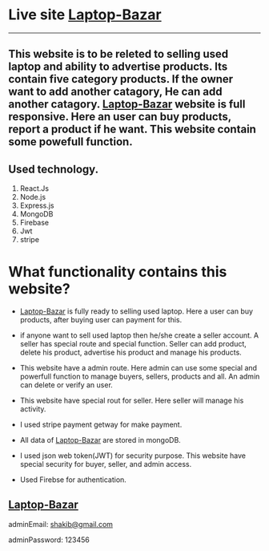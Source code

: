 # Live site [Laptop-Bazar](https://laptop-bazar-nu.vercel.app/)
--- 
## This website is to be releted to selling used laptop and ability to advertise products. Its contain five category products. If the owner want to add another catagory, He can add another catagory. [Laptop-Bazar](https://laptop-bazar-nu.vercel.app/) website is full responsive. Here an user can buy products, report a product if he want. This website contain some powefull function. 

## Used technology.
1. React.Js
2. Node.js
3. Express.js
4. MongoDB
5. Firebase
6. Jwt
7. stripe
 
# What functionality contains this website?
* [Laptop-Bazar](https://laptop-bazar-nu.vercel.app/) is fully ready to selling used laptop. Here a user can buy products, after buying user can payment for this.

* if anyone want to sell used laptop then he/she create a seller account. A seller has special route and special function. Seller can add product, delete his product, advertise his product and manage his products.

* This website have a admin route. Here admin can use some special and powerfull function to manage buyers, sellers, products and all. An admin can delete or verify an user. 

* This website have special rout for seller. Here seller will manage his activity.

* I used stripe payment getway for make payment. 

* All data of [Laptop-Bazar](https://laptop-bazar-nu.vercel.app/) are stored in mongoDB. 

* I used json web token(JWT) for security purpose. This website have special security for buyer, seller, and admin access.

* Used Firebse for authentication.

## [Laptop-Bazar](https://laptop-bazar-nu.vercel.app/)


adminEmail: <shakib@gmail.com>

adminPassword: 123456